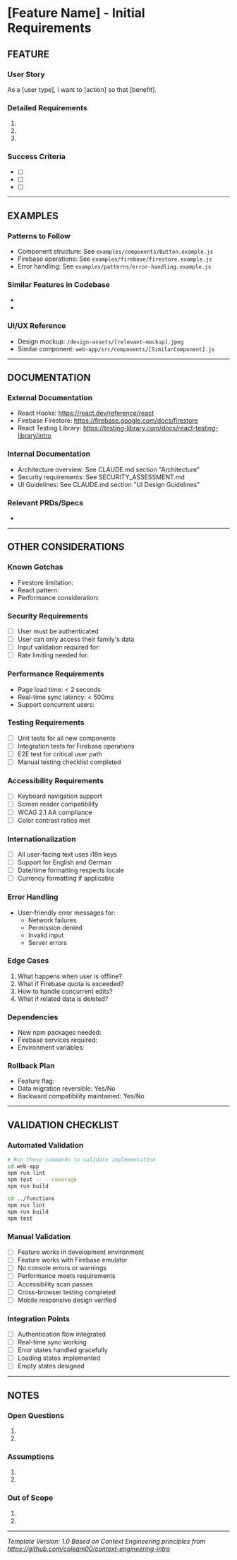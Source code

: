 # [Feature Name] - Initial Requirements

## FEATURE
<!-- 
Provide a comprehensive description of what needs to be built.
Be specific about functionality, user interactions, and expected outcomes.
Include acceptance criteria if applicable.
-->

### User Story
As a [user type], I want to [action] so that [benefit].

### Detailed Requirements
1. 
2. 
3. 

### Success Criteria
- [ ] 
- [ ] 
- [ ] 

---

## EXAMPLES
<!-- 
Reference existing code patterns that should be followed.
Point to specific files in the examples/ directory.
Include both positive examples (to follow) and negative examples (to avoid).
-->

### Patterns to Follow
- Component structure: See `examples/components/Button.example.js`
- Firebase operations: See `examples/firebase/firestore.example.js`
- Error handling: See `examples/patterns/error-handling.example.js`

### Similar Features in Codebase
- 
- 

### UI/UX Reference
- Design mockup: `/design-assets/[relevant-mockup].jpeg`
- Similar component: `web-app/src/components/[SimilarComponent].js`

---

## DOCUMENTATION
<!-- 
Include all relevant documentation links.
This includes API docs, library guides, and internal documentation.
Be specific - link to exact sections when possible.
-->

### External Documentation
- React Hooks: https://react.dev/reference/react
- Firebase Firestore: https://firebase.google.com/docs/firestore
- React Testing Library: https://testing-library.com/docs/react-testing-library/intro

### Internal Documentation
- Architecture overview: See CLAUDE.md section "Architecture"
- Security requirements: See SECURITY_ASSESSMENT.md
- UI Guidelines: See CLAUDE.md section "UI Design Guidelines"

### Relevant PRDs/Specs
- 

---

## OTHER CONSIDERATIONS
<!-- 
Capture all edge cases, gotchas, and special requirements.
This is critical for preventing common mistakes.
-->

### Known Gotchas
- Firestore limitation: 
- React pattern: 
- Performance consideration: 

### Security Requirements
- [ ] User must be authenticated
- [ ] User can only access their family's data
- [ ] Input validation required for: 
- [ ] Rate limiting needed for: 

### Performance Requirements
- Page load time: < 2 seconds
- Real-time sync latency: < 500ms
- Support concurrent users: 

### Testing Requirements
- [ ] Unit tests for all new components
- [ ] Integration tests for Firebase operations
- [ ] E2E test for critical user path
- [ ] Manual testing checklist completed

### Accessibility Requirements
- [ ] Keyboard navigation support
- [ ] Screen reader compatibility
- [ ] WCAG 2.1 AA compliance
- [ ] Color contrast ratios met

### Internationalization
- [ ] All user-facing text uses i18n keys
- [ ] Support for English and German
- [ ] Date/time formatting respects locale
- [ ] Currency formatting if applicable

### Error Handling
- User-friendly error messages for:
  - Network failures
  - Permission denied
  - Invalid input
  - Server errors

### Edge Cases
1. What happens when user is offline?
2. What if Firebase quota is exceeded?
3. How to handle concurrent edits?
4. What if related data is deleted?

### Dependencies
- New npm packages needed: 
- Firebase services required: 
- Environment variables: 

### Rollback Plan
- Feature flag: 
- Data migration reversible: Yes/No
- Backward compatibility maintained: Yes/No

---

## VALIDATION CHECKLIST
<!-- 
Define how to verify the feature is working correctly.
Include both automated and manual validation steps.
-->

### Automated Validation
```bash
# Run these commands to validate implementation
cd web-app
npm run lint
npm test -- --coverage
npm run build

cd ../functions
npm run lint
npm run build
npm test
```

### Manual Validation
- [ ] Feature works in development environment
- [ ] Feature works with Firebase emulator
- [ ] No console errors or warnings
- [ ] Performance meets requirements
- [ ] Accessibility scan passes
- [ ] Cross-browser testing completed
- [ ] Mobile responsive design verified

### Integration Points
- [ ] Authentication flow integrated
- [ ] Real-time sync working
- [ ] Error states handled gracefully
- [ ] Loading states implemented
- [ ] Empty states designed

---

## NOTES
<!-- 
Any additional context, decisions made, or open questions.
-->

### Open Questions
1. 
2. 

### Assumptions
1. 
2. 

### Out of Scope
1. 
2. 

---

*Template Version: 1.0*
*Based on Context Engineering principles from https://github.com/coleam00/context-engineering-intro*